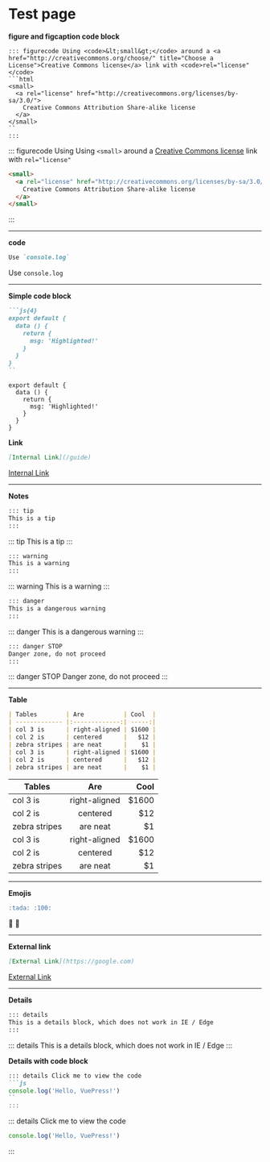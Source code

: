# Test page

**figure and figcaption code block**
<br>
```
::: figurecode Using <code>&lt;small&gt;</code> around a <a href="http://creativecommons.org/choose/" title="Choose a License">Creative Commons license</a> link with <code>rel="license"</code>
```html
<small>
  <a rel="license" href="http://creativecommons.org/licenses/by-sa/3.0/">
    Creative Commons Attribution Share-alike license
  </a>
</small>
``
:::
```

::: figurecode Using Using <code>&lt;small&gt;</code> around a <a href="http://creativecommons.org/choose/" title="Choose a License">Creative Commons license</a> link with <code>rel="license"</code>
```html
<small>
  <a rel="license" href="http://creativecommons.org/licenses/by-sa/3.0/">
    Creative Commons Attribution Share-alike license
  </a>
</small>
```
:::

---

**code**
<br>
```md
Use `console.log`
```

Use `console.log`

---

**Simple code block**
<br>
```md
```js{4}
export default {
  data () {
    return {
      msg: 'Highlighted!'
    }
  }
}
``
```

```js{4}
export default {
  data () {
    return {
      msg: 'Highlighted!'
    }
  }
}
```

**Link**
<br>
```md
[Internal Link](/guide)
```
[Internal Link](/guide)

---

**Notes**
<br>
```md
::: tip
This is a tip
:::
```

::: tip
This is a tip
:::

```md
::: warning
This is a warning
:::
```

::: warning
This is a warning
:::

```md
::: danger
This is a dangerous warning
:::
```

::: danger
This is a dangerous warning
:::

```md
::: danger STOP
Danger zone, do not proceed
:::
```

::: danger STOP
Danger zone, do not proceed
:::

---

**Table**
<br>
```md
| Tables        | Are           | Cool  |
| ------------- |:-------------:| -----:|
| col 3 is      | right-aligned | $1600 |
| col 2 is      | centered      |   $12 |
| zebra stripes | are neat      |    $1 |
| col 3 is      | right-aligned | $1600 |
| col 2 is      | centered      |   $12 |
| zebra stripes | are neat      |    $1 |
```

| Tables        | Are           | Cool  |
| ------------- |:-------------:| -----:|
| col 3 is      | right-aligned | $1600 |
| col 2 is      | centered      |   $12 |
| zebra stripes | are neat      |    $1 |
| col 3 is      | right-aligned | $1600 |
| col 2 is      | centered      |   $12 |
| zebra stripes | are neat      |    $1 |

---

**Emojis** 
<br>
```md
:tada: :100:
```

:tada: :100:

---

**External link** 
<br>
```md
[External Link](https://google.com)
```

[External Link](https://google.com)

---

**Details**
<br>
```md
::: details
This is a details block, which does not work in IE / Edge
:::
```

::: details
This is a details block, which does not work in IE / Edge
:::


**Details with code block**
<br>
```md
::: details Click me to view the code
```js
console.log('Hello, VuePress!')
``
:::
```

::: details Click me to view the code
```js
console.log('Hello, VuePress!')
```
:::
